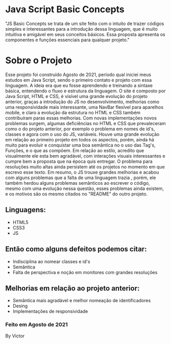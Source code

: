 <h1>Java Script Basic Concepts</h1>
    <p >
        "JS Basic Concepts se trata de um site feito com o intuito de trazer códigos simples e interessantes para a introdução dessa linguagem, que é muito intuitiva e amigável em seus conceitos básicos. Essa proposta apresenta os componentes e funções essenciais para qualquer projeto."
    </p>
<h1>Sobre o Projeto</h1>
    <p>
        Esse projeto foi construído Agosto de 2021, período qual iniciei meus estudos em Java Script, sendo o primeiro contato e projeto com essa linguagem. A ideia era que eu fosse aprendendo e treinando a sintaxe básica, entendendo o fluxo e estrutura da linguagem. O site é composto por Java Script, HTML e CSS, é visível uma grande evolução do projeto anterior, graças a introdução do JS no desenvolvimento, melhorias como uma responsividade mais interessante, uma NavBar flexível para aparelhos mobile, e claro a evolução da estrutura no HTML e CSS também contribuíram paras essas melhorias.
        Com novas implementações novos problemas surgem, algumas deficiências no HTML e CSS que prevaleceram como o do projeto anterior, por exemplo o problema em nomes de id's, classes e agora com o uso do JS, variáveis. Houve uma grande evolução em relação ao primeiro projeto em todos os aspectos, porém, ainda há muito para evoluir e conquistar uma boa semântica no o uso das Tag's, Funções, e o que as compõem. 
        Em relação ao estilo, acredito que visualmente ele esta bem agradável, com interações visuais interessantes e cumpre bem a proposta que na época quis entregar. O problema para resoluções muito altas ainda persistem até os projetos no momento em que escrevo esse texto.
        Em resumo, o JS trouxe grandes melhorias e acabou com alguns problemas que a falta de uma linguagem trazia , porém, ele também herdou alguns problemas semânticos ao escrever o código, mesmo com uma evolução nessa questão, esses problemas ainda existem, e os motivos são os mesmo citados no "README" do outro projeto.
    </p>
    <p>
        <h2>Linguagens:</h2>
        <ul>
            <li>HTML5
            <li>CSS3
            <li>JS
        </ul>
        <h2>Então como alguns defeitos podemos citar:</h2>
        <ul>
            <li>Indisciplina ao nomear classes e id's 
            <li>Semântica
            <li>Falta de perspectiva e noção em monitores com grandes resoluções
        </ul>
        <h2>Melhorias em relação ao projeto anterior:</h2>
        <ul>
            <li>Semântica mais agradável e melhor nomeação de identificadores
            <li>Desing
            <li>Implementações de responsividade
        </ul>
        <h3>Feito em Agosto de 2021</h3>
        <p>By Victor</p>
    </p>

